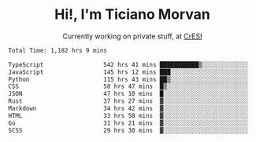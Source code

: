 <h1 align="center">Hi!, I'm Ticiano Morvan</h1>
<p align="center">Currently working on private stuff, at <a href="https://cresi.com.ar" target="_blank">CrESI</a></p>

<!--START_SECTION:waka-->

```txt
Total Time: 1,182 hrs 9 mins

TypeScript                 542 hrs 41 mins ███████████▒░░░░░░░░░░░░░   45.91 %
JavaScript                 145 hrs 12 mins ███░░░░░░░░░░░░░░░░░░░░░░   12.28 %
Python                     115 hrs 43 mins ██▒░░░░░░░░░░░░░░░░░░░░░░   09.79 %
CSS                        58 hrs 47 mins  █▒░░░░░░░░░░░░░░░░░░░░░░░   04.97 %
JSON                       47 hrs 10 mins  █░░░░░░░░░░░░░░░░░░░░░░░░   03.99 %
Rust                       37 hrs 27 mins  ▓░░░░░░░░░░░░░░░░░░░░░░░░   03.17 %
Markdown                   34 hrs 42 mins  ▓░░░░░░░░░░░░░░░░░░░░░░░░   02.94 %
HTML                       33 hrs 50 mins  ▓░░░░░░░░░░░░░░░░░░░░░░░░   02.86 %
Go                         31 hrs 21 mins  ▓░░░░░░░░░░░░░░░░░░░░░░░░   02.65 %
SCSS                       29 hrs 30 mins  ▓░░░░░░░░░░░░░░░░░░░░░░░░   02.50 %
```

<!--END_SECTION:waka-->
